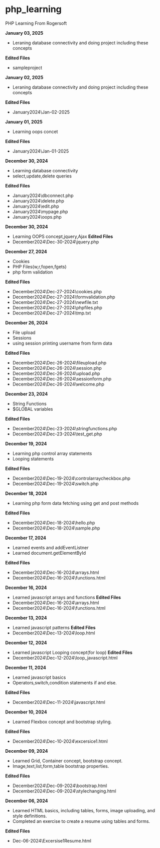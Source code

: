 # php_learning
PHP Learning From Rogersoft

**January 03, 2025**
* Leraning database connectivity and doing project including these concepts
  
**Edited Files**
* sampleproject
  
**January 02, 2025**
* Leraning database connectivity and doing project including these concepts
  
**Edited Files**
* January2024\Jan-02-2025
  
**January 01, 2025**
* Learning oops concet
  
**Edited Files**
* January2024\Jan-01-2025
  

**December 30, 2024**
* Learning database connectivity
* select,update,delete queries
  
**Edited Files**
* January2024\dbconnect.php
* January2024\delete.php
* January2024\edit.php
* January2024\mypage.php
* January2024\oops.php

**December 30, 2024**
* Learning OOPS concept,jquery,Ajax
**Edited Files**
* December2024\Dec-30-2024\jquery.php
  
**December 27, 2024**
* Cookies
* PHP Files(w,r,fopen,fgets)
* php form validation
  
**Edited Files**
* December2024\Dec-27-2024\cookies.php
* December2024\Dec-27-2024\formvalidation.php
* December2024\Dec-27-2024\newfile.txt
* December2024\Dec-27-2024\phpfiles.php
* December2024\Dec-27-2024\tmp.txt

**December 26, 2024**
* File upload
* Sessions
* using session printing username from form data
  
**Edited Files**
* December2024\Dec-26-2024\fileupload.php
* December2024\Dec-26-2024\session.php
* December2024\Dec-26-2024\upload.php
* December2024\Dec-26-2024\sessionform.php
* December2024\Dec-26-2024\welcome.php
  
**December 23, 2024**
* String Functions
* $GLOBAL variables
  
**Edited Files**
* December2024\Dec-23-2024\stringfunctions.php
* December2024\Dec-23-2024\test_get.php

**December 19, 2024**
* Learning php control array statements
* Looping statements
  
**Edited Files**
* December2024\Dec-19-2024\controlarraycheckbox.php
* December2024\Dec-19-2024\switch.php

**December 18, 2024**
* Learning php form data fetching using get and post methods
  
**Edited Files**
* December2024\Dec-18-2024\hello.php
* December2024\Dec-18-2024\sample.php
  
**December 17, 2024**
* Learned events and addEventListner
* Learned document.getElementById
  
**Edited Files**
* December2024\Dec-16-2024\arrays.html
* December2024\Dec-16-2024\functions.html
  
**December 16, 2024**
* Learned javascript arrays and functions
**Edited Files**
* December2024\Dec-16-2024\arrays.html
* December2024\Dec-16-2024\functions.html

**December 13, 2024**
* Learned javascript patterns
**Edited Files**
* December2024\Dec-13-2024\loop.html

**December 12, 2024**
* Learned javascript Looping concept(for loop)
**Edited Files**
* December2024\Dec-12-2024\loop_javascript.html
  
**December 11, 2024**
* Learned javascript basics 
* Operators,switch,condition statements if and else.
 
**Edited Files**
* December2024\Dec-11-2024\javascript.html
  
**December 10, 2024**
* Learned Flexbox concept and bootstrap styling.
 
**Edited Files**
* December2024\Dec-10-2024\excersice1.html

**December 09, 2024**
* Learned Grid, Container concept, bootstrap concept.
* Image,text,list,form,table bootstrap properties.
   
**Edited Files**
* December2024\Dec-09-2024\bootstrap.html
* December2024\Dec-09-2024\stylechanging.html

**December 06, 2024**
* Learned HTML basics, including tables, forms, image uploading, and style definitions.
* Completed an exercise to create a resume using tables and forms.
  
**Edited Files**
* Dec-06-2024\Excersise1Resume.html



